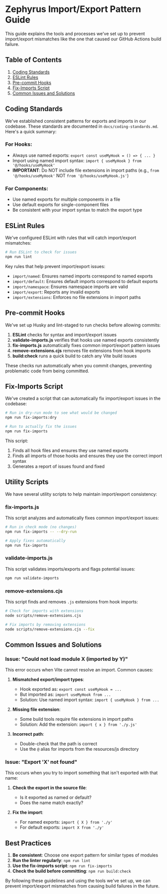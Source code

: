 # Zephyrus Import/Export Pattern Guide

This guide explains the tools and processes we've set up to prevent import/export mismatches like the one that caused our GitHub Actions build failure.

## Table of Contents

1. [Coding Standards](#coding-standards)
2. [ESLint Rules](#eslint-rules)
3. [Pre-commit Hooks](#pre-commit-hooks)
4. [Fix-Imports Script](#fix-imports-script)
5. [Common Issues and Solutions](#common-issues-and-solutions)

## Coding Standards

We've established consistent patterns for exports and imports in our codebase. These standards are documented in `docs/coding-standards.md`. Here's a quick summary:

### For Hooks:
- Always use named exports: `export const useMyHook = () => { ... }`
- Import using named import syntax: `import { useMyHook } from '@/hooks/useMyHook'`
- **IMPORTANT**: Do NOT include file extensions in import paths (e.g., `from '@/hooks/useMyHook'` NOT `from '@/hooks/useMyHook.js'`)

### For Components:
- Use named exports for multiple components in a file
- Use default exports for single-component files
- Be consistent with your import syntax to match the export type

## ESLint Rules

We've configured ESLint with rules that will catch import/export mismatches:

```bash
# Run ESLint to check for issues
npm run lint
```

Key rules that help prevent import/export issues:
- `import/named`: Ensures named imports correspond to named exports
- `import/default`: Ensures default imports correspond to default exports
- `import/namespace`: Ensures namespace imports are valid
- `import/export`: Reports any invalid exports
- `import/extensions`: Enforces no file extensions in import paths

## Pre-commit Hooks

We've set up Husky and lint-staged to run checks before allowing commits:

1. **ESLint** checks for syntax and import/export issues
2. **validate-imports.js** verifies that hooks use named exports consistently
3. **fix-imports.js** automatically fixes common import/export pattern issues
4. **remove-extensions.cjs** removes file extensions from hook imports
5. **build:check** runs a quick build to catch any Vite build issues

These checks run automatically when you commit changes, preventing problematic code from being committed.

## Fix-Imports Script

We've created a script that can automatically fix import/export issues in the codebase:

```bash
# Run in dry-run mode to see what would be changed
npm run fix-imports:dry

# Run to actually fix the issues
npm run fix-imports
```

This script:
1. Finds all hook files and ensures they use named exports
2. Finds all imports of those hooks and ensures they use the correct import syntax
3. Generates a report of issues found and fixed

## Utility Scripts

We have several utility scripts to help maintain import/export consistency:

### fix-imports.js

This script analyzes and automatically fixes common import/export issues:

```bash
# Run in check mode (no changes)
npm run fix-imports -- --dry-run

# Apply fixes automatically
npm run fix-imports
```

### validate-imports.js

This script validates imports/exports and flags potential issues:

```bash
npm run validate-imports
```

### remove-extensions.cjs

This script finds and removes `.js` extensions from hook imports:

```bash
# Check for imports with extensions
node scripts/remove-extensions.cjs

# Fix imports by removing extensions
node scripts/remove-extensions.cjs --fix
```

## Common Issues and Solutions

### Issue: "Could not load module X (imported by Y)"

This error occurs when Vite cannot resolve an import. Common causes:

1. **Mismatched export/import types**:
   - Hook exported as: `export const useMyHook = ...`
   - But imported as: `import useMyHook from ...`
   - Solution: Use named import syntax: `import { useMyHook } from ...`

2. **Missing file extension**:
   - Some build tools require file extensions in import paths
   - Solution: Add the extension: `import { x } from './y.js'`

3. **Incorrect path**:
   - Double-check that the path is correct
   - Use the `@` alias for imports from the resources/js directory

### Issue: "Export 'X' not found"

This occurs when you try to import something that isn't exported with that name:

1. **Check the export in the source file**:
   - Is it exported as named or default?
   - Does the name match exactly?

2. **Fix the import**:
   - For named exports: `import { X } from './y'`
   - For default exports: `import X from './y'`

## Best Practices

1. **Be consistent**: Choose one export pattern for similar types of modules
2. **Run the linter regularly**: `npm run lint`
3. **Use the fix-imports script**: `npm run fix-imports`
4. **Check the build before committing**: `npm run build:check`

By following these guidelines and using the tools we've set up, we can prevent import/export mismatches from causing build failures in the future.
